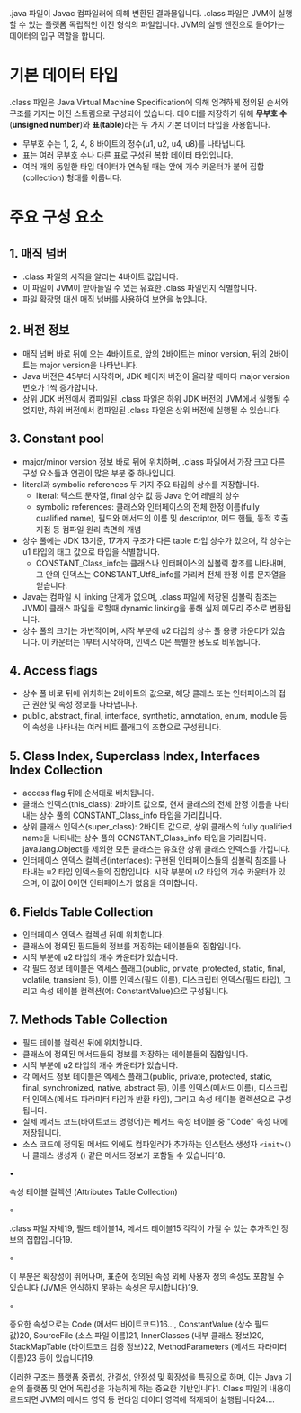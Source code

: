 .java 파일이 Javac 컴파일러에 의해 변환된 결과물입니다.
.class 파일은 JVM이 실행할 수 있는 플랫폼 독립적인 이진 형식의 파일입니다. JVM의 실행 엔진으로 들어가는 데이터의 입구 역할을 합니다.

# 기본 데이터 타입
.class 파일은 Java Virtual Machine Specification에 의해 엄격하게 정의된 순서와 구조를 가지는 이진 스트림으로 구성되어 있습니다.
데이터를 저장하기 위해 **무부호 수**(**unsigned number**)와 **표**(**table**)라는 두 가지 기본 데이터 타입을 사용합니다.
- 무부호 수는 1, 2, 4, 8 바이트의 정수(u1, u2, u4, u8)를 나타냅니다.
- 표는 여러 무부호 수나 다른 표로 구성된 복합 데이터 타입입니다.
- 여러 개의 동일한 타입 데이터가 연속될 때는 앞에 개수 카운터가 붙어 집합(collection) 형태를 이룹니다.
# 주요 구성 요소
## 1. 매직 넘버
- .class 파일의 시작을 알리는 4바이트 값입니다.
- 이 파일이 JVM이 받아들일 수 있는 유효한 .class 파일인지 식별합니다.
- 파일 확장명 대신 매직 넘버를 사용하여 보안을 높입니다.
## 2. 버전 정보
- 매직 넘버 바로 뒤에 오는 4바이트로, 앞의 2바이트는 minor version, 뒤의 2바이트는 major version을 나타냅니다.
- Java 버전은 45부터 시작하며, JDK 메이저 버전이 올라갈 때마다 major version 번호가 1씩 증가합니다.
- 상위 JDK 버전에서 컴파일된 .class 파일은 하위 JDK 버전의 JVM에서 실행될 수 없지만, 하위 버전에서 컴파일된 .class 파일은 상위 버전에 실행될 수 있습니다.
## 3. Constant pool
- major/minor version 정보 바로 뒤에 위치하며, .class 파일에서 가장 크고 다른 구성 요소들과 연관이 많은 부분 중 하나입니다.
- literal과 symbolic references 두 가지 주요 타입의 상수를 저장합니다.
	- literal: 텍스트 문자열, final 상수 값 등 Java 언어 레벨의 상수
	- symbolic references: 클래스와 인터페이스의 전체 한정 이름(fully qualified name), 필드와 메서드의 이름 및 descriptor, 메드 핸들, 동적 호출 지점 등 컴파일 원리 측면의 개념
- 상수 풀에는 JDK 13기준, 17가지 구조가 다른 table 타입 상수가 있으며, 각 상수는 u1 타입의 태그 값으로 타입을 식별합니다.
	- CONSTANT_Class_info는 클래스나 인터페이스의 심볼릭 참조를 나타내며, 그 안의 인덱스는 CONSTANT_Utf8_info를 가리켜 전체 한정 이름 문자열을 얻습니다.
- Java는 컴파일 시 linking 단계가 없으며, .class 파일에 저장된 심볼릭 참조는 JVM이 클래스 파일을 로할때 dynamic linking을 통해 실제 메모리 주소로 변환됩니다.
- 상수 풀의 크기는 가변적이며, 시작 부분에 u2 타입의 상수 풀 용량 카운터가 있습니다. 이 카운터는 1부터 시작하며, 인덱스 0은 특별한 용도로 비워둡니다.
## 4. Access flags
- 상수 풀 바로 뒤에 위치하는 2바이트의 값으로, 해당 클래스 또는 인터페이스의 접근 권한 및 속성 정보를 나타냅니다.
- public, abstract, final, interface, synthetic, annotation, enum, module 등의 속성을 나타내는 여러 비트 플래그의 조합으로 구성됩니다.
## 5. Class Index, Superclass Index, Interfaces Index Collection
- access flag 뒤에 순서대로 배치됩니다.
- 클래스 인덱스(this_class): 2바이트 값으로, 현재 클래스의 전체 한정 이름을 나타내는 상수 풀의 CONSTANT_Class_info 타입을 가리킵니다.
- 상위 클래스 인덱스(super_class): 2바이트 값으로, 상위 클래스의 fully qualified name을 나타내는 상수 풀의 CONSTANT_Class_info 타입을 가리킵니다. java.lang.Object를 제외한 모든 클래스는 유효한 상위 클래스 인덱스를 가집니다.
- 인터페이스 인덱스 컬렉션(interfaces): 구현된 인터페이스들의 심볼릭 참조를 나타내는 u2 타입 인덱스들의 집합입니다. 시작 부분에 u2 타입의 개수 카운터가 있으며, 이 값이 0이면 인터페이스가 없음을 의미합니다.

## 6. Fields Table Collection
- 인터페이스 인덱스 컬렉션 뒤에 위치합니다.
- 클래스에 정의된 필드들의 정보를 저장하는 테이블들의 집합입니다.
- 시작 부분에 u2 타입의 개수 카운터가 있습니다.
- 각 필드 정보 테이블은 엑세스 플래그(public, private, protected, static, final, volatile, transient 등), 이름 인덱스(필드 이름), 디스크립터 인덱스(필드 타입), 그리고 속성 테이블 컬렉션(예: ConstantValue)으로 구성됩니다.
## 7. Methods Table Collection
- 필드 테이블 컬렉션 뒤에 위치합니다.
- 클래스에 정의된 메서드들의 정보를 저장하는 테이블들의 집합입니다.
- 시작 부분에 u2 타입의 개수 카운터가 있습니다.
- 각 메서드 정보 테이블은 엑세스 플래그(public, private, protected, static, final, synchronized, native, abstract 등), 이름 인덱스(메서드 이름), 디스크립터 인덱스(메서드 파라미터 타입과 반환 타입), 그리고 속성 테이블 컬렉션으로 구성됩니다.
- 실제 메서드 코드(바이트코드 명령어)는 메서드 속성 테이블 중 "Code" 속성 내에 저장됩니다.
- 소스 코드에 정의된 메서드 외에도 컴파일러가 추가하는 인스턴스 생성자 `<init>()`나 클래스 생성자 <clinit>() 같은 메서드 정보가 포함될 수 있습니다18.

•

속성 테이블 컬렉션 (Attributes Table Collection)

◦

.class 파일 자체19, 필드 테이블14, 메서드 테이블15 각각이 가질 수 있는 추가적인 정보의 집합입니다19.

◦

이 부분은 확장성이 뛰어나며, 표준에 정의된 속성 외에 사용자 정의 속성도 포함될 수 있습니다 (JVM은 인식하지 못하는 속성은 무시합니다)19.

◦

중요한 속성으로는 Code (메서드 바이트코드)16..., ConstantValue (상수 필드 값)20, SourceFile (소스 파일 이름)21, InnerClasses (내부 클래스 정보)20, StackMapTable (바이트코드 검증 정보)22, MethodParameters (메서드 파라미터 이름)23 등이 있습니다19.

이러한 구조는 플랫폼 중립성, 간결성, 안정성 및 확장성을 특징으로 하며, 이는 Java 기술의 플랫폼 및 언어 독립성을 가능하게 하는 중요한 기반입니다1. Class 파일의 내용이 로드되면 JVM의 메서드 영역 등 런타임 데이터 영역에 적재되어 실행됩니다24....